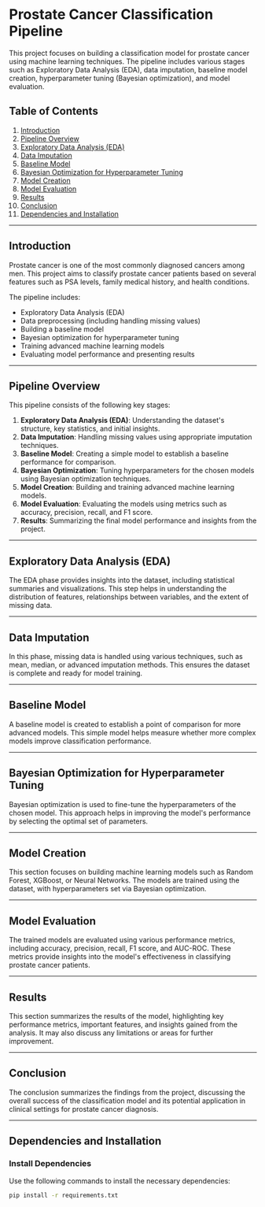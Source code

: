 
# Prostate Cancer Classification Pipeline

This project focuses on building a classification model for prostate cancer using machine learning techniques. The pipeline includes various stages such as Exploratory Data Analysis (EDA), data imputation, baseline model creation, hyperparameter tuning (Bayesian optimization), and model evaluation.

## Table of Contents

1. [Introduction](#introduction)
2. [Pipeline Overview](#pipeline-overview)
3. [Exploratory Data Analysis (EDA)](#exploratory-data-analysis-eda)
4. [Data Imputation](#data-imputation)
5. [Baseline Model](#baseline-model)
6. [Bayesian Optimization for Hyperparameter Tuning](#bayesian-optimization-for-hyperparameter-tuning)
7. [Model Creation](#model-creation)
8. [Model Evaluation](#model-evaluation)
9. [Results](#results)
10. [Conclusion](#conclusion)
11. [Dependencies and Installation](#dependencies-and-installation)

---

## Introduction

Prostate cancer is one of the most commonly diagnosed cancers among men. This project aims to classify prostate cancer patients based on several features such as PSA levels, family medical history, and health conditions.

The pipeline includes:
- Exploratory Data Analysis (EDA)
- Data preprocessing (including handling missing values)
- Building a baseline model
- Bayesian optimization for hyperparameter tuning
- Training advanced machine learning models
- Evaluating model performance and presenting results

---

## Pipeline Overview

This pipeline consists of the following key stages:

1. **Exploratory Data Analysis (EDA)**: Understanding the dataset's structure, key statistics, and initial insights.
2. **Data Imputation**: Handling missing values using appropriate imputation techniques.
3. **Baseline Model**: Creating a simple model to establish a baseline performance for comparison.
4. **Bayesian Optimization**: Tuning hyperparameters for the chosen models using Bayesian optimization techniques.
5. **Model Creation**: Building and training advanced machine learning models.
6. **Model Evaluation**: Evaluating the models using metrics such as accuracy, precision, recall, and F1 score.
7. **Results**: Summarizing the final model performance and insights from the project.

---

## Exploratory Data Analysis (EDA)

The EDA phase provides insights into the dataset, including statistical summaries and visualizations. This step helps in understanding the distribution of features, relationships between variables, and the extent of missing data.

---

## Data Imputation

In this phase, missing data is handled using various techniques, such as mean, median, or advanced imputation methods. This ensures the dataset is complete and ready for model training.

---

## Baseline Model

A baseline model is created to establish a point of comparison for more advanced models. This simple model helps measure whether more complex models improve classification performance.

---

## Bayesian Optimization for Hyperparameter Tuning

Bayesian optimization is used to fine-tune the hyperparameters of the chosen model. This approach helps in improving the model's performance by selecting the optimal set of parameters.

---

## Model Creation

This section focuses on building machine learning models such as Random Forest, XGBoost, or Neural Networks. The models are trained using the dataset, with hyperparameters set via Bayesian optimization.

---

## Model Evaluation

The trained models are evaluated using various performance metrics, including accuracy, precision, recall, F1 score, and AUC-ROC. These metrics provide insights into the model's effectiveness in classifying prostate cancer patients.

---

## Results

This section summarizes the results of the model, highlighting key performance metrics, important features, and insights gained from the analysis. It may also discuss any limitations or areas for further improvement.

---

## Conclusion

The conclusion summarizes the findings from the project, discussing the overall success of the classification model and its potential application in clinical settings for prostate cancer diagnosis.

---

## Dependencies and Installation

### Install Dependencies

Use the following commands to install the necessary dependencies:

```bash
pip install -r requirements.txt
